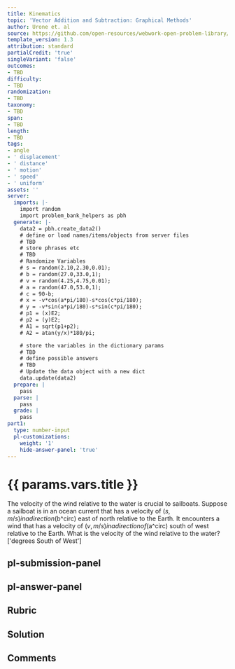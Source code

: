 ```yaml
---
title: Kinematics
topic: 'Vector Addition and Subtraction: Graphical Methods'
author: Urone et. al
source: https://github.com/open-resources/webwork-open-problem-library/tree/master/Contrib/BrockPhysics/College_Physics_Urone/3.Two_Dimensional_Kinematics/003-005_ADDITIONOFVELOCITIES/NU_U17-03-05-011.pg
template_version: 1.3
attribution: standard
partialCredit: 'true'
singleVariant: 'false'
outcomes:
- TBD
difficulty:
- TBD
randomization:
- TBD
taxonomy:
- TBD
span:
- TBD
length:
- TBD
tags:
- angle
- ' displacement'
- ' distance'
- ' motion'
- ' speed'
- ' uniform'
assets: ''
server:
  imports: |-
    import random
    import problem_bank_helpers as pbh
  generate: |-
    data2 = pbh.create_data2()
    # define or load names/items/objects from server files
    # TBD
    # store phrases etc
    # TBD
    # Randomize Variables
    # s = random(2.10,2.30,0.01);
    # b = random(27.0,33.0,1);
    # v = random(4.25,4.75,0.01);
    # a = random(47.0,53.0,1);
    # c = 90-b;
    # x = -v*cos(a*pi/180)-s*cos(c*pi/180);
    # y = -v*sin(a*pi/180)-s*sin(c*pi/180);
    # p1 = (x)E2;
    # p2 = (y)E2;
    # A1 = sqrt(p1+p2);
    # A2 = atan(y/x)*180/pi;

    # store the variables in the dictionary params
    # TBD
    # define possible answers
    # TBD
    # Update the data object with a new dict
    data.update(data2)
  prepare: |
    pass
  parse: |
    pass
  grade: |
    pass
part1:
  type: number-input
  pl-customizations:
    weight: '1'
    hide-answer-panel: 'true'
---
```


# {{ params.vars.title }} 


The velocity of the wind relative to the water is crucial to sailboats. Suppose a sailboat is in an ocean current that has a velocity of ($s,m/s) in a direction ($b^circ) east of north relative to the Earth. It encounters a wind that has a velocity of ($v,m/s) in a direction of ($a^circ) south of west relative to the Earth. What is the velocity of the wind relative to the water?
['degrees South of West']

## pl-submission-panel 


## pl-answer-panel 


## Rubric 


## Solution 


## Comments 



